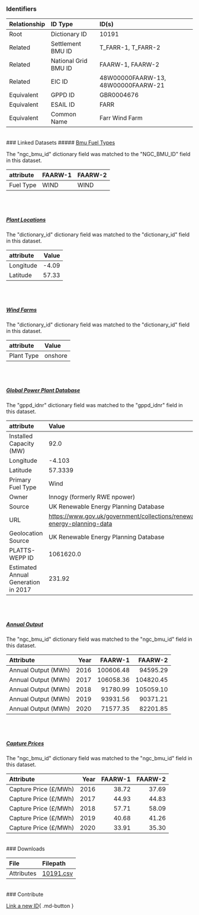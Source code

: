 ### Identifiers

| Relationship   | ID Type              | ID(s)                              |
|:---------------|:---------------------|:-----------------------------------|
| Root           | Dictionary ID        | 10191                              |
| Related        | Settlement BMU ID    | T_FARR-1, T_FARR-2                 |
| Related        | National Grid BMU ID | FAARW-1, FAARW-2                   |
| Related        | EIC ID               | 48W00000FAARW-13, 48W00000FAARW-21 |
| Equivalent     | GPPD ID              | GBR0004676                         |
| Equivalent     | ESAIL ID             | FARR                               |
| Equivalent     | Common Name          | Farr Wind Farm                     |

<br>
### Linked Datasets
##### <a href="https://osuked.github.io/Power-Station-Dictionary/datasets/bmu-fuel-types">Bmu Fuel Types</a>



The "ngc_bmu_id" dictionary field was matched to the "NGC_BMU_ID" field in this dataset.

| attribute   | FAARW-1   | FAARW-2   |
|:------------|:----------|:----------|
| Fuel Type   | WIND      | WIND      |

<br><br>
##### <a href="https://osuked.github.io/Power-Station-Dictionary/datasets/plant-locations">Plant Locations</a>



The "dictionary_id" dictionary field was matched to the "dictionary_id" field in this dataset.

| attribute   |   Value |
|:------------|--------:|
| Longitude   |   -4.09 |
| Latitude    |   57.33 |

<br><br>
##### <a href="https://osuked.github.io/Power-Station-Dictionary/datasets/wind-farms">Wind Farms</a>



The "dictionary_id" dictionary field was matched to the "dictionary_id" field in this dataset.

| attribute   | Value   |
|:------------|:--------|
| Plant Type  | onshore |

<br><br>
##### <a href="https://osuked.github.io/Power-Station-Dictionary/datasets/global-power-plant-database">Global Power Plant Database</a>



The "gppd_idnr" dictionary field was matched to the "gppd_idnr" field in this dataset.

| attribute                           | Value                                                                    |
|:------------------------------------|:-------------------------------------------------------------------------|
| Installed Capacity (MW)             | 92.0                                                                     |
| Longitude                           | -4.103                                                                   |
| Latitude                            | 57.3339                                                                  |
| Primary Fuel Type                   | Wind                                                                     |
| Owner                               | Innogy (formerly RWE npower)                                             |
| Source                              | UK Renewable Energy Planning Database                                    |
| URL                                 | https://www.gov.uk/government/collections/renewable-energy-planning-data |
| Geolocation Source                  | UK Renewable Energy Planning Database                                    |
| PLATTS-WEPP ID                      | 1061620.0                                                                |
| Estimated Annual Generation in 2017 | 231.92                                                                   |

<br><br>
##### <a href="https://osuked.github.io/Power-Station-Dictionary/datasets/annual-output">Annual Output</a>



The "ngc_bmu_id" dictionary field was matched to the "ngc_bmu_id" field in this dataset.

| Attribute           |   Year |   FAARW-1 |   FAARW-2 |
|:--------------------|-------:|----------:|----------:|
| Annual Output (MWh) |   2016 | 100606.48 |  94595.29 |
| Annual Output (MWh) |   2017 | 106058.36 | 104820.45 |
| Annual Output (MWh) |   2018 |  91780.99 | 105059.10 |
| Annual Output (MWh) |   2019 |  93931.56 |  90371.21 |
| Annual Output (MWh) |   2020 |  71577.35 |  82201.85 |

<br><br>
##### <a href="https://osuked.github.io/Power-Station-Dictionary/datasets/capture-prices">Capture Prices</a>



The "ngc_bmu_id" dictionary field was matched to the "ngc_bmu_id" field in this dataset.

| Attribute             |   Year |   FAARW-1 |   FAARW-2 |
|:----------------------|-------:|----------:|----------:|
| Capture Price (£/MWh) |   2016 |     38.72 |     37.69 |
| Capture Price (£/MWh) |   2017 |     44.93 |     44.83 |
| Capture Price (£/MWh) |   2018 |     57.71 |     58.09 |
| Capture Price (£/MWh) |   2019 |     40.68 |     41.26 |
| Capture Price (£/MWh) |   2020 |     33.91 |     35.30 |


<br>
### Downloads


| File       | Filepath                                                                              |
|:-----------|:--------------------------------------------------------------------------------------|
| Attributes | [10191.csv](https://osuked.github.io/Power-Station-Dictionary/object_attrs/10191.csv) |


<br>
### Contribute

[Link a new ID](https://docs.google.com/forms/d/e/1FAIpQLSc5jRsQ7NgiLLXbwo9PUdwTQyuqbRwThltG56-o6NVSe7E_nw/viewform?usp=pp_url&entry.251912331=10191){ .md-button }